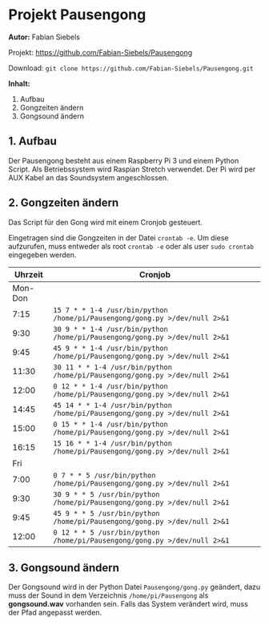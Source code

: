 # Projekt Pausengong

**Autor:** Fabian Siebels

Projekt: https://github.com/Fabian-Siebels/Pausengong

Download: `git clone https://github.com/Fabian-Siebels/Pausengong.git`

**Inhalt:**
 1. Aufbau
 2. Gongzeiten ändern
 3. Gongsound ändern

## 1. Aufbau

Der Pausengong besteht aus einem Raspberry Pi 3 und einem Python Script. Als Betriebssystem wird Raspian Stretch verwendet.
Der Pi wird per AUX Kabel an das Soundsystem angeschlossen.

## 2. Gongzeiten ändern

Das Script für den Gong wird mit einem Cronjob gesteuert.

Eingetragen sind die Gongzeiten in der Datei `crontab -e`.
Um diese aufzurufen, muss entweder als root `crontab -e` oder als user `sudo crontab` eingegeben werden.

| Uhrzeit | Cronjob |
|--|--|
|Mon-Don||
| 7:15 | `15 7 * * 1-4 /usr/bin/python /home/pi/Pausengong/gong.py >/dev/null 2>&1` |
| 9:30 | `30 9 * * 1-4 /usr/bin/python /home/pi/Pausengong/gong.py >/dev/null 2>&1` |
| 9:45 | `45 9 * * 1-4 /usr/bin/python /home/pi/Pausengong/gong.py >/dev/null 2>&1` |
|11:30 | `30 11 * * 1-4 /usr/bin/python /home/pi/Pausengong/gong.py >/dev/null 2>&1`|
|12:00 |`0 12 * * 1-4 /usr/bin/python /home/pi/Pausengong/gong.py >/dev/null 2>&1`|
|14:45 |`45 14 * * 1-4 /usr/bin/python /home/pi/Pausengong/gong.py >/dev/null 2>&1`|
|15:00 |`0 15 * * 1-4 /usr/bin/python /home/pi/Pausengong/gong.py >/dev/null 2>&1`|
|16:15 |`15 16 * * 1-4 /usr/bin/python /home/pi/Pausengong/gong.py >/dev/null 2>&1`|
|Fri||
|7:00 |`0 7 * * 5 /usr/bin/python /home/pi/Pausengong/gong.py >/dev/null 2>&1`|
|9:30 |`30 9 * * 5 /usr/bin/python /home/pi/Pausengong/gong.py >/dev/null 2>&1`|
|9:45 |`45 9 * * 5 /usr/bin/python /home/pi/Pausengong/gong.py >/dev/null 2>&1`| 
|12:00 |`0 12 * * 5 /usr/bin/python /home/pi/Pausengong/gong.py >/dev/null 2>&1`|   

## 3. Gongsound ändern

Der Gongsound wird in der Python Datei `Pausengong/gong.py` geändert, dazu muss der Sound in dem Verzeichnis `/home/pi/Pausengong` als **gongsound.wav** vorhanden sein. Falls das System verändert wird, muss der Pfad angepasst werden.

